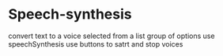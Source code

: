 # Speech-synthesis
convert text to a voice selected from a list group of options
use speechSynthesis
use buttons to satrt and stop voices
